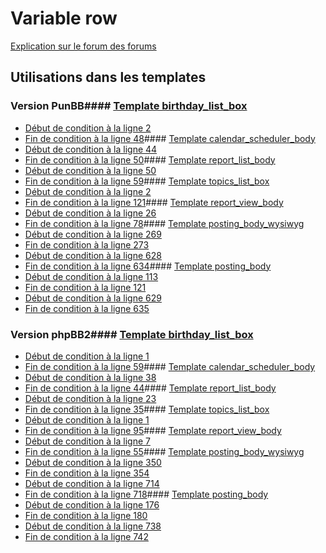 # Variable row
[Explication sur le forum des forums](http://forum.forumactif.com/t294113-listing-des-variables#row)
## Utilisations dans les templates
### Version PunBB#### [Template birthday_list_box](punbb/birthday_list_box.md)
* [Début de condition à la ligne 2](../punbb/birthday_list_box.tpl#L2)
* [Fin de condition à la ligne 48](../punbb/birthday_list_box.tpl#L48)#### [Template calendar_scheduler_body](punbb/calendar_scheduler_body.md)
* [Début de condition à la ligne 44](../punbb/calendar_scheduler_body.tpl#L44)
* [Fin de condition à la ligne 50](../punbb/calendar_scheduler_body.tpl#L50)#### [Template report_list_body](punbb/report_list_body.md)
* [Début de condition à la ligne 50](../punbb/report_list_body.tpl#L50)
* [Fin de condition à la ligne 59](../punbb/report_list_body.tpl#L59)#### [Template topics_list_box](punbb/topics_list_box.md)
* [Début de condition à la ligne 2](../punbb/topics_list_box.tpl#L2)
* [Fin de condition à la ligne 121](../punbb/topics_list_box.tpl#L121)#### [Template report_view_body](punbb/report_view_body.md)
* [Début de condition à la ligne 26](../punbb/report_view_body.tpl#L26)
* [Fin de condition à la ligne 78](../punbb/report_view_body.tpl#L78)#### [Template posting_body_wysiwyg](punbb/posting_body_wysiwyg.md)
* [Début de condition à la ligne 269](../punbb/posting_body_wysiwyg.tpl#L269)
* [Fin de condition à la ligne 273](../punbb/posting_body_wysiwyg.tpl#L273)
* [Début de condition à la ligne 628](../punbb/posting_body_wysiwyg.tpl#L628)
* [Fin de condition à la ligne 634](../punbb/posting_body_wysiwyg.tpl#L634)#### [Template posting_body](punbb/posting_body.md)
* [Début de condition à la ligne 113](../punbb/posting_body.tpl#L113)
* [Fin de condition à la ligne 121](../punbb/posting_body.tpl#L121)
* [Début de condition à la ligne 629](../punbb/posting_body.tpl#L629)
* [Fin de condition à la ligne 635](../punbb/posting_body.tpl#L635)
### Version phpBB2#### [Template birthday_list_box](subsilver/birthday_list_box.md)
* [Début de condition à la ligne 1](../subsilver/birthday_list_box.tpl#L1)
* [Fin de condition à la ligne 59](../subsilver/birthday_list_box.tpl#L59)#### [Template calendar_scheduler_body](subsilver/calendar_scheduler_body.md)
* [Début de condition à la ligne 38](../subsilver/calendar_scheduler_body.tpl#L38)
* [Fin de condition à la ligne 44](../subsilver/calendar_scheduler_body.tpl#L44)#### [Template report_list_body](subsilver/report_list_body.md)
* [Début de condition à la ligne 23](../subsilver/report_list_body.tpl#L23)
* [Fin de condition à la ligne 35](../subsilver/report_list_body.tpl#L35)#### [Template topics_list_box](subsilver/topics_list_box.md)
* [Début de condition à la ligne 1](../subsilver/topics_list_box.tpl#L1)
* [Fin de condition à la ligne 95](../subsilver/topics_list_box.tpl#L95)#### [Template report_view_body](subsilver/report_view_body.md)
* [Début de condition à la ligne 7](../subsilver/report_view_body.tpl#L7)
* [Fin de condition à la ligne 55](../subsilver/report_view_body.tpl#L55)#### [Template posting_body_wysiwyg](subsilver/posting_body_wysiwyg.md)
* [Début de condition à la ligne 350](../subsilver/posting_body_wysiwyg.tpl#L350)
* [Fin de condition à la ligne 354](../subsilver/posting_body_wysiwyg.tpl#L354)
* [Début de condition à la ligne 714](../subsilver/posting_body_wysiwyg.tpl#L714)
* [Fin de condition à la ligne 718](../subsilver/posting_body_wysiwyg.tpl#L718)#### [Template posting_body](subsilver/posting_body.md)
* [Début de condition à la ligne 176](../subsilver/posting_body.tpl#L176)
* [Fin de condition à la ligne 180](../subsilver/posting_body.tpl#L180)
* [Début de condition à la ligne 738](../subsilver/posting_body.tpl#L738)
* [Fin de condition à la ligne 742](../subsilver/posting_body.tpl#L742)